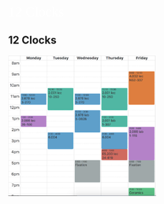 <span style="color: #ffffff; font-family: Babas; font-size: 2em;">12 Clocks</span>

## 12 Clocks

<img src="schedule.png" alt="Drawing" style="width: 300px;"/>

